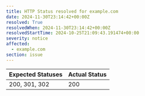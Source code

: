 ```yaml
---
title: HTTP Status resolved for example.com
date: 2024-11-30T23:14:42+00:00Z
resolved: True
resolvedWhen: 2024-11-30T23:14:42+00:00Z
resolvedStartTime: 2024-10-25T21:09:43.191474+00:00
severity: notice
affected:
  - example.com
section: issue
---
```


| Expected Statuses | Actual Status  |
|-------------------|----------------|
| 200, 301, 302 | 200 |
